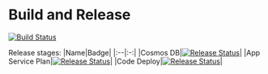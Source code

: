 # Build and Release
[![Build Status](https://dev.azure.com/tompostler/public/_apis/build/status/number-sequence?branchName=main)](https://dev.azure.com/tompostler/public/_build/latest?definitionId=22&branchName=main)

Release stages:
|Name|Badge|
|:--|:-:|
|Cosmos DB|[![Release Status](https://vsrm.dev.azure.com/tompostler/_apis/public/Release/badge/fc95f896-aa69-4dbf-a6b4-fa1cf368a8d6/2/5)](https://dev.azure.com/tompostler/public/_release?definitionId=2&_a=releases&view=mine)|
|App Service Plan|[![Release Status](https://vsrm.dev.azure.com/tompostler/_apis/public/Release/badge/fc95f896-aa69-4dbf-a6b4-fa1cf368a8d6/2/6)](https://dev.azure.com/tompostler/public/_release?definitionId=2&_a=releases&view=mine)|
|Code Deploy|[![Release Status](https://vsrm.dev.azure.com/tompostler/_apis/public/Release/badge/fc95f896-aa69-4dbf-a6b4-fa1cf368a8d6/2/4)](https://dev.azure.com/tompostler/public/_release?definitionId=2&_a=releases&view=mine)|
